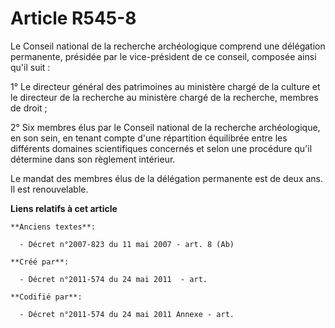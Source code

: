 # Article R545-8

Le Conseil national de la recherche archéologique comprend une délégation permanente, présidée par le vice-président de ce
conseil, composée ainsi qu'il suit :

1° Le directeur général des patrimoines au ministère chargé de la culture et le directeur de la recherche au ministère chargé
de la recherche, membres de droit ;

2° Six membres élus par le Conseil national de la recherche archéologique, en son sein, en tenant compte d'une répartition
équilibrée entre les différents domaines scientifiques concernés et selon une procédure qu'il détermine dans son règlement
intérieur.

Le mandat des membres élus de la délégation permanente est de deux ans. Il est renouvelable.

**Liens relatifs à cet article**

	**Anciens textes**:

	  - Décret n°2007-823 du 11 mai 2007 - art. 8 (Ab)

	**Créé par**:

	  - Décret n°2011-574 du 24 mai 2011  - art.

	**Codifié par**:

	  - Décret n°2011-574 du 24 mai 2011 Annexe - art.
